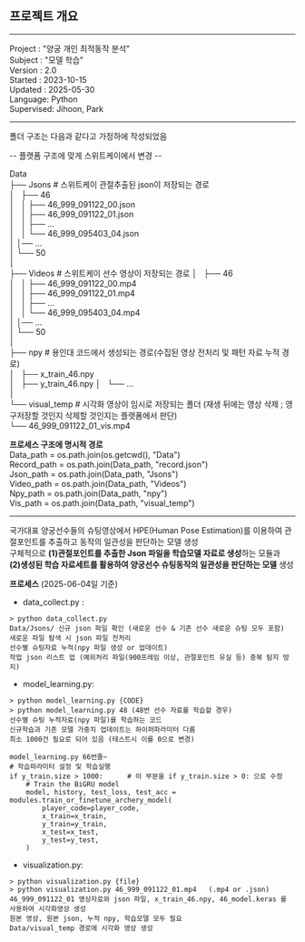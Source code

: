 

## 프로젝트 개요  
---  

Project : "양궁 개인 최적동작 분석"  
Subject : "모델 학습"  
Version : 2.0  
Started : 2023-10-15  
Updated : 2025-05-30  
Language: Python  
Supervised: Jihoon, Park  

---  

폴더 구조는 다음과 같다고 가정하에 작성되었음  

-- 플랫폼 구조에 맞게 스위트케이에서 변경 --  
  
  
Data  
├── Jsons       # 스위트케이 관절추출된 json이 저장되는 경로  
│   ├── 46  
│   │   ├── 46_999_091122_00.json  
│   │   ├── 46_999_091122_01.json  
│   │   ├── ...  
│   │   └── 46_999_095403_04.json  
│   │── ...  
│   └── 50  
│  
├── Videos      # 스위트케이 선수 영상이 저장되는 경로 
│   ├── 46  
│   │   ├── 46_999_091122_00.mp4  
│   │   ├── 46_999_091122_01.mp4  
│   │   ├── ...  
│   │   └── 46_999_095403_04.mp4  
│   │── ...  
│   └── 50  
│  
├── npy         # 용인대 코드에서 생성되는 경로(수집된 영상 전처리 및 패턴 자료 누적 경로)  
│   ├── x_train_46.npy  
│   ├── y_train_46.npy 
│   └── ...  
│  
└── visual_temp # 시각화 영상이 임시로 저장되는 폴더 (재생 뒤에는 영상 삭제 ; 영구저장할 것인지 삭제할 것인지는 플랫폼에서 판단)  
    └── 46_999_091122_01_vis.mp4  


**프로세스 구조에 명시적 경로**  
Data_path = os.path.join(os.getcwd(), "Data")  
Record_path = os.path.join(Data_path, "record.json")  
Json_path = os.path.join(Data_path, "Jsons")  
Video_path = os.path.join(Data_path, "Videos")  
Npy_path = os.path.join(Data_path, "npy")  
Vis_path = os.path.join(Data_path, "visual_temp")  
  
  
---  
국가대표 양궁선수들의 슈팅영상에서 HPE(Human Pose Estimation)를 이용하여 관절포인트를 추출하고 동작의 일관성을 판단하는 모델 생성    
구체적으로 **(1)관절포인트를 추출한 Json 파일을 학습모델 자료로 생성**하는 모듈과   
**(2)생성된 학습 자료세트를 활용하여 양궁선수 슈팅동작의 일관성을 판단하는 모델** 생성    
  
  
  
**프로세스**  (2025-06-04일 기준)  

- data_collect.py :  
```
> python data_collect.py
Data/Jsons/ 신규 json 파일 확인 (새로운 선수 & 기존 선수 새로운 슈팅 모두 포함)  
새로운 파일 탐색 시 json 파일 전처리  
선수별 슈팅자료 누적(npy 파일 생성 or 업데이트)  
작업 json 리스트 업 (예외처리 파일(900프레임 이상, 관절포인트 유실 등) 중복 탐지 방지)
```
  
- model_learning.py:  
```
> python model_learning.py {CODE}  
> python model_learning.py 48 (48번 선수 자료를 학습할 경우)  
선수별 슈팅 누적자료(npy 파일)를 학습하는 코드  
신규학습과 기존 모델 가중치 업데이트는 하이퍼파라미터 다름  
최소 1000건 필요로 되어 있음 (테스트시 이를 0으로 변경)  
  
model_learning.py 66번줄~  
# 학습파라미터 설정 및 학습실행  
if y_train.size > 1000:      # 이 부분을 if y_train.size > 0: 으로 수정  
    # Train the BiGRU model  
    model, history, test_loss, test_acc = modules.train_or_finetune_archery_model(  
        player_code=player_code,  
        x_train=x_train,  
        y_train=y_train,  
        x_test=x_test,  
        y_test=y_test,  
    )  
```
  
- visualization.py:  
```
> python visualization.py {file}  
> python visualization.py 46_999_091122_01.mp4   (.mp4 or .json)  
46_999_091122_01 영상자료와 json 파일, x_train_46.npy, 46_model.keras 를 사용하여 시각화영상 생성  
원본 영상, 원본 json, 누적 npy, 학습모델 모두 필요  
Data/visual_temp 경로에 시각화 영상 생성  
```


